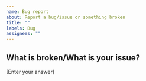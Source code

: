 ```yaml
---
name: Bug report
about: Report a bug/issue or something broken
title: ""
labels: Bug
assignees: ""
---
```


## What is broken/What is your issue?

[Enter your answer]
